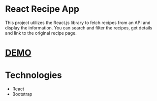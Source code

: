 # React Recipe App
This project utilizes the React.js library to fetch recipes from an API and display the information. You can search and filter the recipes, get details and link to the original recipe page.

# [DEMO](https://cherry-react-recipe-app.netlify.com/)

# Technologies
* React
* Bootstrap
